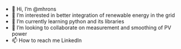 - 👋 Hi, I’m @mhrons
- 👀 I’m interested in better integration of renewable energy in the grid
- 🌱 I’m currently learning python and its libraries
- 💞️ I’m looking to collaborate on measurement and smoothing of PV power
- 📫 How to reach me LinkedIn

<!---
mhrons/mhrons is a ✨ special ✨ repository because its `README.md` (this file) appears on your GitHub profile.
You can click the Preview link to take a look at your changes.
--->

